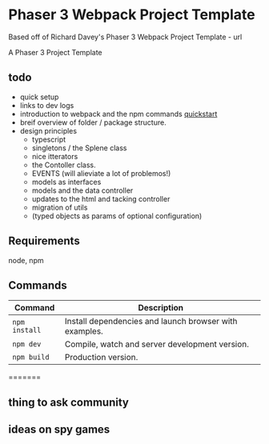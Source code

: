 # Phaser 3 Webpack Project Template

Based off of Richard Davey's Phaser 3 Webpack Project Template - url

A Phaser 3 Project Template

## todo

- quick setup
- links to dev logs
- introduction to webpack and the npm commands [quickstart](https://medium.com/javascript-training/beginner-s-guide-to-webpack-b1f1a3638460)
- breif overview of folder / package structure.
- design principles
  - typescript
  - singletons / the Splene class
  - nice itterators
  - the Contoller class.
  - EVENTS (will alieviate a lot of problemos!)
  - models as interfaces
  - models and the data controller
  - updates to the html and tacking controller
  - migration of utils
  - (typed objects as params of optional configuration)
  

## Requirements

node, npm

## Commands

| Command | Description |
|---------|-------------|
| `npm install` | Install dependencies and launch browser with examples.|
| `npm dev` | Compile, watch and server development version. |
| `npm build` | Production version. |
=======

## thing to ask community


## ideas on spy games

